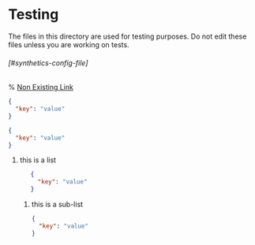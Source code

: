 # Testing

The files in this directory are used for testing purposes. Do not edit these files unless you are working on tests.


###### [#synthetics-config-file]

% [Non Existing Link](./non-existing.md)

```json
{
  "key": "value"
}
```

  ```json
  {
    "key": "value"
  }
  ```

1. this is a list
   ```json
      {
        "key": "value"
      }
   ```
   1. this is a sub-list
      ```json
      {
        "key": "value"
      }
      ```